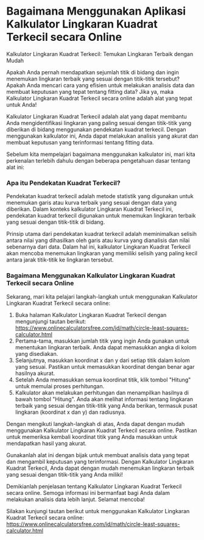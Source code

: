 Bagaimana Menggunakan Aplikasi Kalkulator Lingkaran Kuadrat Terkecil secara Online
==================================================================================

Kalkulator Lingkaran Kuadrat Terkecil: Temukan Lingkaran Terbaik dengan Mudah

Apakah Anda pernah mendapatkan sejumlah titik di bidang dan ingin menemukan lingkaran terbaik yang sesuai dengan titik-titik tersebut? Apakah Anda mencari cara yang efisien untuk melakukan analisis data dan membuat keputusan yang tepat tentang fitting data? Jika ya, maka Kalkulator Lingkaran Kuadrat Terkecil secara online adalah alat yang tepat untuk Anda!

Kalkulator Lingkaran Kuadrat Terkecil adalah alat yang dapat membantu Anda mengidentifikasi lingkaran yang paling sesuai dengan titik-titik yang diberikan di bidang menggunakan pendekatan kuadrat terkecil. Dengan menggunakan kalkulator ini, Anda dapat melakukan analisis yang akurat dan membuat keputusan yang terinformasi tentang fitting data.

Sebelum kita mempelajari bagaimana menggunakan kalkulator ini, mari kita perkenalan terlebih dahulu dengan beberapa pengetahuan dasar tentang alat ini:

### Apa itu Pendekatan Kuadrat Terkecil?

Pendekatan kuadrat terkecil adalah metode statistik yang digunakan untuk menemukan garis atau kurva terbaik yang sesuai dengan data yang diberikan. Dalam konteks kalkulator Lingkaran Kuadrat Terkecil ini, pendekatan kuadrat terkecil digunakan untuk menemukan lingkaran terbaik yang sesuai dengan titik-titik di bidang.

Prinsip utama dari pendekatan kuadrat terkecil adalah meminimalkan selisih antara nilai yang dihasilkan oleh garis atau kurva yang dianalisis dan nilai sebenarnya dari data. Dalam hal ini, kalkulator Lingkaran Kuadrat Terkecil akan mencoba menemukan lingkaran yang memiliki selisih yang paling kecil antara jarak titik-titik ke lingkaran tersebut.

### Bagaimana Menggunakan Kalkulator Lingkaran Kuadrat Terkecil secara Online

Sekarang, mari kita pelajari langkah-langkah untuk menggunakan Kalkulator Lingkaran Kuadrat Terkecil secara online:

1. Buka halaman Kalkulator Lingkaran Kuadrat Terkecil dengan mengunjungi tautan berikut: <https://www.onlinecalculatorsfree.com/id/math/circle-least-squares-calculator.html>
2. Pertama-tama, masukkan jumlah titik yang ingin Anda gunakan untuk menentukan lingkaran terbaik. Anda dapat memasukkan angka di kolom yang disediakan.
3. Selanjutnya, masukkan koordinat x dan y dari setiap titik dalam kolom yang sesuai. Pastikan untuk memasukkan koordinat dengan benar agar hasilnya akurat.
4. Setelah Anda memasukkan semua koordinat titik, klik tombol "Hitung" untuk memulai proses perhitungan.
5. Kalkulator akan melakukan perhitungan dan menampilkan hasilnya di bawah tombol "Hitung". Anda akan melihat informasi tentang lingkaran terbaik yang sesuai dengan titik-titik yang Anda berikan, termasuk pusat lingkaran (koordinat x dan y) dan radiusnya.

Dengan mengikuti langkah-langkah di atas, Anda dapat dengan mudah menggunakan Kalkulator Lingkaran Kuadrat Terkecil secara online. Pastikan untuk memeriksa kembali koordinat titik yang Anda masukkan untuk mendapatkan hasil yang akurat.

Gunakanlah alat ini dengan bijak untuk membuat analisis data yang tepat dan mengambil keputusan yang terinformasi. Dengan Kalkulator Lingkaran Kuadrat Terkecil, Anda dapat dengan mudah menemukan lingkaran terbaik yang sesuai dengan titik-titik yang Anda miliki!

Demikianlah penjelasan tentang Kalkulator Lingkaran Kuadrat Terkecil secara online. Semoga informasi ini bermanfaat bagi Anda dalam melakukan analisis data lebih lanjut. Selamat mencoba!

Silakan kunjungi tautan berikut untuk menggunakan Kalkulator Lingkaran Kuadrat Terkecil secara online: <https://www.onlinecalculatorsfree.com/id/math/circle-least-squares-calculator.html>